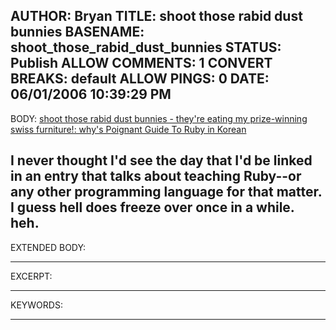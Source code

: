 AUTHOR: Bryan
TITLE: shoot those rabid dust bunnies
BASENAME: shoot_those_rabid_dust_bunnies
STATUS: Publish
ALLOW COMMENTS: 1
CONVERT BREAKS: __default__
ALLOW PINGS: 0
DATE: 06/01/2006 10:39:29 PM
-----
BODY:
<a title="rabid dust bunnies: why's Poignant Guide To Ruby in Korean" href="http://rabiddustbunnies.blogspot.com/2006/05/whys-poignant-guide-to-ruby-in-korean.html">shoot those rabid dust bunnies - they're eating my prize-winning swiss furniture!: why's Poignant Guide To Ruby in Korean</a>

I never thought I'd see the day that I'd be linked in an entry that talks about teaching Ruby--or any other programming language for that matter. I guess hell does freeze over once in a while. heh.
-----
EXTENDED BODY:

-----
EXCERPT:

-----
KEYWORDS:

-----


